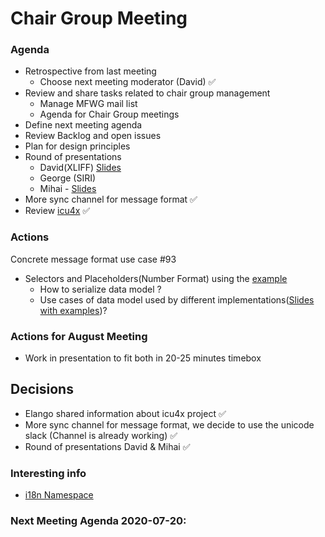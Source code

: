 
# Chair Group Meeting

### Agenda
 - Retrospective from last meeting 
     - Choose next meeting moderator (David) ✅ 
 - Review and share tasks related to chair group management  
     - Manage MFWG mail list
     - Agenda for Chair Group meetings
 - Define next meeting agenda
 - Review Backlog and open issues 
 - Plan for design principles 
 - Round of presentations
      - David(XLIFF) [Slides](https://docs.google.com/presentation/d/1MZwkBUnp4hhbGVoWtJ_e1QCIRp07m7DZ5617G8AkfVg/edit?usp=sharing)
      - George (SIRI)
      - Mihai - [Slides](https://docs.google.com/presentation/d/19US44GNyPRn_oOTTrQHX2frSvm-7XQsTYTpqRPEWtdU/edit#slide=id.g1f2f46a3ff_0_140)
 - More sync channel for message format ✅ 
 - Review [icu4x](https://github.com/unicode-org/icu4x) ✅     
     
     
 
### Actions
Concrete message format use case #93 
- Selectors and Placeholders(Number Format) using the [example](https://github.com/unicode-org/message-format-wg/blob/c23e1bcba06b2a34d6f077d93d3dab213bc76d33/exploration/variants.md)
    - How to serialize data model ? 
    - Use cases of data model used by different implementations([Slides with examples](https://docs.google.com/presentation/d/1RujNFCq3gH9TUEKDB_uFdKWNG1A1j2_NBCdnTmnEqv0/edit?usp=sharing))? 
    
### Actions for August Meeting
- Work in presentation to fit both in 20-25 minutes timebox
   

## Decisions 
- Elango shared information about icu4x project ✅ 
- More sync channel for message format, we decide to use the unicode slack (Channel is already working) ✅ 
- Round of presentations David & Mihai ✅ 



     
      
 ### Interesting info
 - [i18n Namespace](https://w3c.github.io/json-ld-syntax/#the-i18n-namespace)
      
### Next Meeting Agenda 2020-07-20: 
